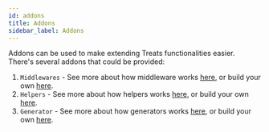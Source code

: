 ```yaml
---
id: addons
title: Addons
sidebar_label: Addons
---
```


Addons can be used to make extending Treats functionalities easier. There's several addons that could be provided:
1. `Middlewares` - See more about how middleware works [here][main-concepts-middleware], or build your own [here][authoring-addons-middleware].
2. `Helpers` - See more about how helpers works [here][main-concepts-helper], or build your own [here][authoring-addons-helper].
3. `Generator` - See more about how generators works [here][main-concepts-generator], or build your own [here][authoring-addons-generator].

[main-concepts-middleware]: ./middleware.html
[main-concepts-helper]: ./helper.html
[main-concepts-generator]: ./generator.html
[authoring-addons-middleware]: ../authoring-addons/middleware.html
[authoring-addons-helper]: ../authoring-addons/helper.html
[authoring-addons-generator]: ../authoring-addons/generator.html
